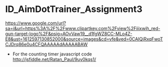 # ID_AimDotTrainer_Assignment3

https://www.google.com/url?sa=i&url=https%3A%2F%2Fwww.clipartkey.com%2Fview%2Fiiixwih_red-gun-target-logo%2F&psig=AOvVaw19__d1fgWZ8CC-MLo4Z-E8&ust=1612597130852000&source=images&cd=vfe&ved=0CAIQjRxqFwoTCJDrq86e0u4CFQAAAAAdAAAAABAW


- For the counting timer javascript code
http://jsfiddle.net/Ratan_Paul/9uy0kqs1/